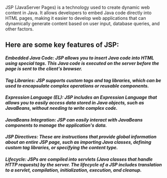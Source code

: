 
JSP (JavaServer Pages) is a technology used to create dynamic web content in Java. It allows developers to embed Java code directly into HTML pages, making it easier to develop web applications that can dynamically generate content based on user input, database queries, and other factors.

<h2>Here are some key features of JSP:</h2>

<h5>Embedded Java Code:<h/5> JSP allows you to insert Java code into HTML using special tags. This Java code is executed on the server before the page is sent to the client's browser.

<h5>Tag Libraries:<h/5> JSP supports custom tags and tag libraries, which can be used to encapsulate complex operations or reusable components.

<h5>Expression Language (EL):<h/5> JSP includes an Expression Language that allows you to easily access data stored in Java objects, such as JavaBeans, without needing to write complex code.

<h5>JavaBeans Integration:<h/5> JSP can easily interact with JavaBeans components to manage the application's data.

<h5>JSP Directives:<h/5> These are instructions that provide global information about an entire JSP page, such as importing Java classes, defining custom tag libraries, or specifying the content type.

<h5>Lifecycle:<h/5> JSPs are compiled into servlets (Java classes that handle HTTP requests) by the server. The lifecycle of a JSP includes translation to a servlet, compilation, initialization, execution, and cleanup.

